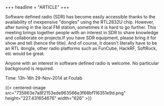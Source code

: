 +++
headline = "ARTICLE"
+++

Software defined radio (SDR) has become easily accessible thanks to the availability of inexpensive "dongles" using the RTL2832U chip. However, after tuning in the local FM station, sometimes it is hard to go further. This meeting brings together people with an interest in SDR to share knowledge and collaborate on projects.If you have SDR equipment, please bring it for show and tell (hence the title). And of course, it doesn't literally have to be an RTL dongle, other radio platforms such as FunCube, HackRF, SoftRock, etc would be great.  
  
Anyone with an interest in software defined radio is welcome. No particular background is required.  
  
Time: 13h-16h 29-Nov-2014 at Foulab  
    
{{< centered-image src="735863e7a8f2153ede963566e3f68bf116351e9d.png" height="227.431654676" width="626" >}}
